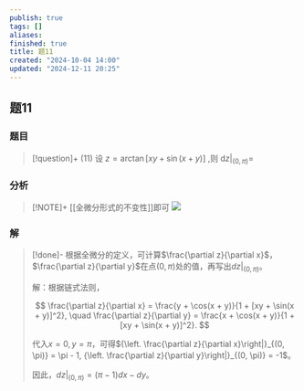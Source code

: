 ```yaml
---
publish: true
tags: []
aliases: 
finished: true
title: 题11
created: "2024-10-04 14:00"
updated: "2024-12-11 20:25"
---
```

## 题11
### 题目
> [!question]+
> (11) 设 $z = \arctan \left\lbrack {{xy} + \sin \left( {x + y}\right) }\right\rbrack$ ,则 ${\left. \mathrm{d}z\right| }_{\left( 0,\pi \right) } =$
### 分析
> [!NOTE]+
> [[全微分形式的不变性]]即可
> ![](https://img.hwenyi.live/202412120428500.webp)
### 解
> [!done]-
> 根据全微分的定义，可计算$\frac{\partial z}{\partial x}$，$\frac{\partial z}{\partial y}$在点$(0, \pi)$处的值，再写出${\left. dz\right|}_{(0, \pi)}$。
> 
> 解：根据链式法则，
> 
> $$
> \frac{\partial z}{\partial x} = \frac{y + \cos(x + y)}{1 + [xy + \sin(x + y)]^2}, \quad \frac{\partial z}{\partial y} = \frac{x + \cos(x + y)}{1 + [xy + \sin(x + y)]^2}.
> $$
> 
> 代入$x = 0, y = \pi$，可得${\left. \frac{\partial z}{\partial x}\right|}_{(0, \pi)} = \pi - 1, {\left. \frac{\partial z}{\partial y}\right|}_{(0, \pi)} = -1$。
> 
> 因此，${\left. dz\right|}_{(0, \pi)} = (\pi - 1)dx - dy$。
